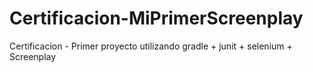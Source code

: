 # Certificacion-MiPrimerScreenplay
Certificacion - Primer proyecto utilizando gradle + junit + selenium + Screenplay
